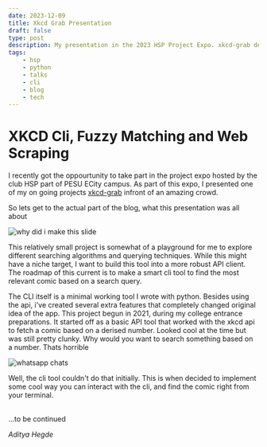 ```yaml
---
date: 2023-12-09
title: Xkcd Grab Presentation
draft: false
type: post
description: My presentation in the 2023 HSP Project Expo. xkcd-grab demonstration, fuzzy searchinig, web scraping and more.
tags:
    - hsp
    - python
    - talks
    - cli
    - blog
    - tech
---
```


# XKCD Cli, Fuzzy Matching and Web Scraping

I recently got the oppourtunity to take part in the project expo hosted by the club HSP part of PESU ECity campus. As part of this expo, I presented one of my on going projects [xkcd-grab](http://github.com/bwaklog/xkcd-grab) infront of an amazing crowd.

So lets get to the actual part of the blog, what this presentation was all about

![why did i make this slide](https://i.imgur.com/j4xVBvR.jpg)

This relatively small project is somewhat of a playground for me to explore different searching algorithms and querying techniques. While this might have a niche target, I want to build this tool into a more robust API client. The roadmap of this current is to make a smart cli tool to find the most relevant comic based on a search query.

The CLI itself is a minimal working tool I wrote with python. Besides using the api, i've created several extra features that completely changed original idea of the app. This project begun in 2021, during my college entrance preparations. It started off as a basic API tool that worked with the xkcd api to fetch a comic based on a derised number. Looked cool at the time but was still pretty clunky. Why would you want to search something based on a number. Thats horrible

![whatsapp chats](https://i.imgur.com/Gzhcsps.jpg)

Well, the cli tool couldn't do that initially. This is when decided to implement some cool way you can interact with the cli, and find the comic right from your terminal.

<br/>
...to be continued

*Aditya Hegde*
